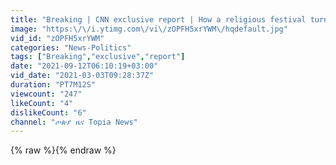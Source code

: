 ```yaml
---
title: "Breaking | CNN exclusive report | How a religious festival turned into a massacre | #TigrayGenocide"
image: "https:\/\/i.ytimg.com\/vi\/zOPFH5xrYWM\/hqdefault.jpg"
vid_id: "zOPFH5xrYWM"
categories: "News-Politics"
tags: ["Breaking","exclusive","report"]
date: "2021-09-12T06:10:19+03:00"
vid_date: "2021-03-03T09:28:37Z"
duration: "PT7M12S"
viewcount: "247"
likeCount: "4"
dislikeCount: "6"
channel: "ጦጵያ ዜና Topia News"
---
```

{% raw %}{% endraw %}

